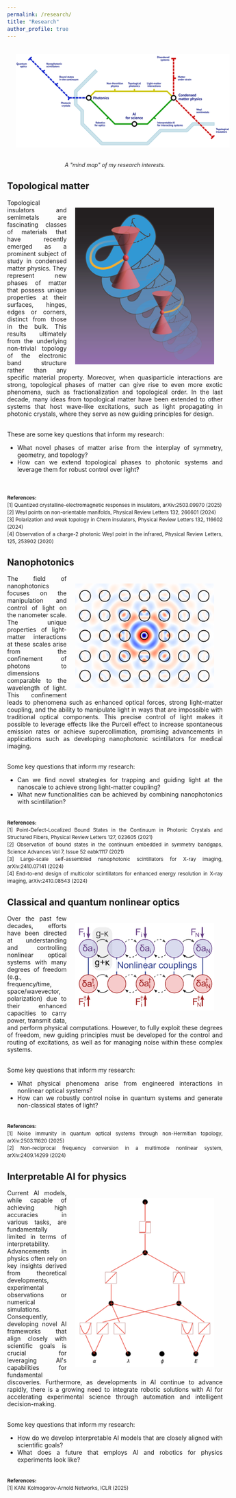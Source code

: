 ```yaml
---
permalink: /research/
title: "Research"
author_profile: true
---
```


<img align="center" src="https://raw.githubusercontent.com/sachin4594/svaidya.github.io/master/images/mindmap.png" width="500" style="margin: 20px">
<p style="text-align: center; font-size: 0.9em;"><em>A "mind map" of my research interests.</em></p>

## Topological matter
<img align="right" img src="https://raw.githubusercontent.com/sachin4594/svaidya.github.io/master/images/nonorientable_Weyl.png" width="325" style="margin: 20px">
<div style="text-align: justify"> 
  
Topological insulators and semimetals are fascinating classes of materials that have recently emerged as a prominent subject of study in condensed matter physics. They represent new phases of matter that possess unique properties at their surfaces, hinges, edges or corners, distinct from those in the bulk. This results ultimately from the underlying non-trivial topology of the electronic band structure rather than any specific material property. Moreover, when quasiparticle interactions are strong, topological phases of matter can give rise to even more exotic phenomena, such as fractionalization and topological order. In the last decade, many ideas from topological matter have been extended to other systems that host wave-like excitations, such as light propagating in photonic crystals, where they serve as new guiding principles for design.
<br><br>

These are some key questions that inform my research:<br>
- What novel phases of matter arise from the interplay of symmetry, geometry, and topology?<br>
- How can we extend topological phases to photonic systems and leverage them for robust control over light?<br>
<br><br>

<small>
<b>References:</b>
<br>
[1] Quantized crystalline-electromagnetic responses in insulators, arXiv:2503.09970 (2025)
<br>
[2] Weyl points on non-orientable manifolds, Physical Review Letters 132, 266601 (2024)
<br>
[3] Polarization and weak topology in Chern insulators, Physical Review Letters 132, 116602 (2024)
<br>
[4] Observation of a charge-2 photonic Weyl point in the infrared, Physical Review Letters, 125, 253902 (2020)
</small>
</div>

## Nanophotonics
<img align="right" img src="https://raw.githubusercontent.com/sachin4594/svaidya.github.io/master/images/BIC.png" width="325" style="margin: 20px">
<div style="text-align: justify"> 

The field of nanophotonics focuses on the manipulation and control of light on the nanometer scale. The unique properties of light-matter interactions at these scales arise from the confinement of photons to dimensions comparable to the wavelength of light. This confinement leads to phenomena such as enhanced optical forces, strong light-matter coupling, and the ability to manipulate light in ways that are impossible with traditional optical components. This precise control of light makes it possible to leverage effects like the Purcell effect to increase spontaneous emission rates or achieve supercollimation, promising advancements in applications such as developing nanophotonic scintillators for medical imaging.
<br><br>

Some key questions that inform my research:<br>
- Can we find novel strategies for trapping and guiding light at the nanoscale to achieve strong light-matter coupling?<br>
- What new functionalities can be achieved by combining nanophotonics with scintillation?
<br><br>

<small>
<b>References:</b>
<br>
[1] Point-Defect-Localized Bound States in the Continuum in Photonic Crystals and Structured Fibers, Physical Review Letters 127, 023605 (2021)
<br>
[2] Observation of bound states in the continuum embedded in symmetry bandgaps, Science Advances Vol 7, Issue 52 eabk1117 (2021)
<br>
[3] Large-scale self-assembled nanophotonic scintillators for X-ray imaging, arXiv:2410.07141 (2024)
<br>
[4] End-to-end design of multicolor scintillators for enhanced energy resolution in X-ray imaging, arXiv:2410.08543 (2024)
</small>  
</div>

## Classical and quantum nonlinear optics
<img align="right" img src="https://raw.githubusercontent.com/sachin4594/svaidya.github.io/master/images/quantum_noise_lattice.png" width="325" style="margin: 20px">
<div style="text-align: justify"> 

Over the past few decades, efforts have been directed at understanding and controlling nonlinear optical systems with many degrees of freedom (e.g., frequency/time, space/wavevector, polarization) due to their enhanced capacities to carry power, transmit data, and perform physical computations. However, to fully exploit these degrees of freedom, new guiding principles must be developed for the control and routing of excitations, as well as for managing noise within these complex systems.
<br><br>

Some key questions that inform my research:<br>
- What physical phenomena arise from engineered interactions in nonlinear optical systems?<br>
- How can we robustly control noise in quantum systems and generate non-classical states of light?
<br><br>

<small>
<b>References:</b>
<br>
[1] Noise immunity in quantum optical systems through non-Hermitian topology, arXiv:2503.11620 (2025)  
<br>
[2] Non-reciprocal frequency conversion in a multimode nonlinear system, arXiv:2409.14299 (2024)
<br>
</small>
</div>

## Interpretable AI for physics
<img align="right" img src="https://raw.githubusercontent.com/sachin4594/svaidya.github.io/master/images/KANs_image.png" width="325" style="margin: 20px">
<div style="text-align: justify"> 

Current AI models, while capable of achieving high accuracies in various tasks, are fundamentally limited in terms of interpretability. Advancements in physics often rely on key insights derived from theoretical developments, experimental observations or numerical simulations. Consequently, developing novel AI frameworks that align closely with scientific goals is crucial for leveraging AI's capabilities for fundamental discoveries. Furthermore, as developments in AI continue to advance rapidly, there is a growing need to integrate robotic solutions with AI for accelerating experimental science through automation and intelligent decision-making.
<br><br>

Some key questions that inform my research:<br>
- How do we develop interpretable AI models that are closely aligned with scientific goals?<br>
- What does a future that employs AI and robotics for physics experiments look like?
<br><br>

<small>
<b>References:</b>
<br>
[1] KAN: Kolmogorov-Arnold Networks, ICLR (2025)
<br>
</small>
</div>
